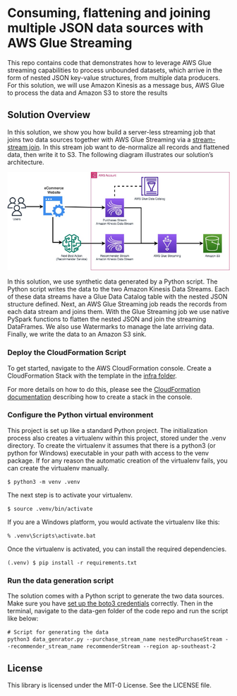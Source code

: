 # Consuming, flattening and joining multiple JSON data sources with AWS Glue Streaming
This repo contains code that demonstrates how to leverage AWS Glue streaming capabilities to process unbounded datasets, which arrive in the form of nested JSON key-value structures, 
from multiple data producers. For this solution, we will use Amazon Kinesis as a message bus, AWS Glue to process the data and Amazon S3 to store the results

## Solution Overview
In this solution, we show you how build a server-less streaming job that joins two data sources together with AWS Glue Streaming via a [stream-stream join](https://spark.apache.org/docs/latest/structured-streaming-programming-guide.html#stream-stream-joins). 
In this stream job want to de-normalize all records and flattened data, then write it to S3. The following diagram illustrates our solution’s architecture.

![Alt text](docs/images/nested_joins_diagrams_architecture.jpg?raw=true "Title")

In this solution, we use synthetic data generated by a Python script. The Python script writes the data to the two Amazon Kinesis Data Streams. 
Each of these data streams have a Glue Data Catalog table with the nested JSON structure defined. 
Next, an AWS Glue Streaming job reads the records from each data stream and joins them. 
With the Glue Streaming job we use native PySpark functions to flatten the nested JSON and join the streaming DataFrames. 
We also use Watermarks to manage the late arriving data. Finally, we write the data to an Amazon S3 sink.

### Deploy the CloudFormation Script

To get started, navigate to the AWS CloudFormation console. Create a CloudFormation Stack with the template in the [infra folder](../infra/Glue_Streaming_Joining_Nested_Data_cf.yaml).

For more details on how to do this, please see the [CloudFormation documentation](https://docs.aws.amazon.com/AWSCloudFormation/latest/UserGuide/cfn-console-create-stack.html) describing how to create a stack in the console.

### Configure the Python virtual environment
This project is set up like a standard Python project. 
The initialization process also creates a virtualenv within this project, 
stored under the .venv directory. 
To create the virtualenv it assumes that there is a python3 (or python for Windows) 
executable in your path with access to the venv package. 
If for any reason the automatic creation of the virtualenv fails, you can create the virtualenv manually.
 
```
$ python3 -m venv .venv
```

The next step is to activate your virtualenv.

```
$ source .venv/bin/activate
```
If you are a Windows platform, you would activate the virtualenv like this:
```
% .venv\Scripts\activate.bat
```
Once the virtualenv is activated, you can install the required dependencies.

```
(.venv) $ pip install -r requirements.txt
```

### Run the data generation script
The solution comes with a Python script to generate the two data sources. 
Make sure you have [set up the boto3 credentials](https://boto3.amazonaws.com/v1/documentation/api/latest/guide/credentials.html) correctly. Then in the terminal, navigate to the data-gen folder of the code repo and run the script like below:

```
# Script for generating the data
python3 data_genrator.py --purchase_stream_name nestedPurchaseStream --recommender_stream_name recommenderStream --region ap-southeast-2
```

## License
This library is licensed under the MIT-0 License. See the LICENSE file.
